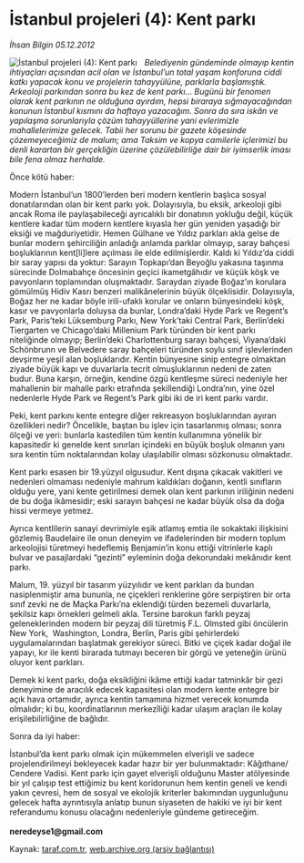 # İstanbul projeleri (4): Kent parkı 

*İhsan Bilgin 05.12.2012*

<div class="yazi"><img align="left" alt="İstanbul projeleri (4): Kent parkı " border="0" src="http://www.taraf.com.tr/fotoraflar/makaleler/istanbul-projeleri-4-kent-parki_8376_orijinal.jpg" style="border-right-width:10px; border-color:#FFFFFF"/><p><i>Belediyenin gündeminde olmayıp kentin ihtiyaçları açısından acil olan ve İstanbul’un total yaşam konforuna ciddi katkı yapacak konu ve projelerin tahayyülüne, parklarla başlamıştık. Arkeoloji parkından sonra bu kez de kent parkı... Bugünü bir fenomen olarak kent parkının ne olduğuna ayırdım, hepsi biraraya sığmayacağından konunun İstanbul kısmını da haftaya yazacağım. Sonra da sıra iskân ve yapılaşma sorunlarıyla çözüm tahayyüllerine yani evlerimizle mahallelerimize gelecek. Tabii her sorunu bir gazete köşesinde çözemeyeceğimiz de malum; ama Taksim ve kopya camilerle içlerimizi bu denli karartan bir gerçekliğin üzerine çözülebilirliğe dair bir iyimserlik iması bile fena olmaz herhalde. </i></p>
<p>Önce kötü haber: </p>
<p>Modern İstanbul’un 1800’lerden beri modern kentlerin başlıca sosyal donatılarından olan bir kent parkı yok. Dolayısıyla, bu eksik, arkeoloji gibi ancak Roma ile paylaşabileceği ayrıcalıklı bir donatının yokluğu değil, küçük kentlere kadar tüm modern kentlere kıyasla her gün yeniden yaşadığı bir eksiği ve mağduriyetidir. Hemen Gülhane ve Yıldız parkları akla gelse de bunlar modern şehirciliğin anladığı anlamda parklar olmayıp, saray bahçesi boşluklarının kent[li]lere açılması ile elde edilmişlerdir. Kaldı ki Yıldız’da ciddi bir saray yapısı da yoktur: Sarayın Topkapı’dan Beyoğlu yakasına taşınma sürecinde Dolmabahçe öncesinin geçici ikametgâhıdır ve küçük köşk ve pavyonların toplamından oluşmaktadır. Saraydan ziyade Boğaz’ın korulara gömülmüş Hidiv Kasrı benzeri malikânelerinin büyük ölçeklisidir. Dolayısıyla, Boğaz her ne kadar böyle irili-ufaklı korular ve onların bünyesindeki köşk, kasır ve pavyonlarla doluysa da bunlar, Londra’daki Hyde Park ve Regent’s Park, Paris’teki Lüksemburg Parkı, New York’taki Central Park, Berlin’deki Tiergarten ve Chicago’daki Millenium Park türünden bir kent parkı niteliğinde olmayıp; Berlin’deki Charlottenburg sarayı bahçesi, Viyana’daki Schönbrunn ve Belvedere saray bahçeleri türünden soylu sınıf işlevlerinden devşirme yeşil alan boşluklarıdır. Kentin bünyesine sinip entegre olmaktan ziyade büyük kapı ve duvarlarla tecrit olmuşluklarının nedeni de zaten budur. Buna karşın, örneğin, kendine özgü kentleşme süreci nedeniyle her mahallenin bir mahalle parkı etrafında şekillendiği Londra’nın, yine özel nedenlerle Hyde Park ve Regent’s Park gibi iki de iri kent parkı vardır. </p>
<p>Peki, kent parkını kente entegre diğer rekreasyon boşluklarından ayıran özellikleri nedir? Öncelikle, baştan bu işlev için tasarlanmış olması; sonra ölçeği ve yeri: bunlarla kastedilen tüm kentin kullanımına yönelik bir kapasitedir ki genelde kent sınırları içindeki en büyük boşluk olmanın yanı sıra kentin tüm noktalarından kolay ulaşılabilir olması sözkonusu olmaktadır.</p>
<p>Kent parkı esasen bir 19.yüzyıl olgusudur. Kent dışına çıkacak vakitleri ve nedenleri olmaması nedeniyle mahrum kaldıkları doğanın, kentli sınıfların olduğu yere, yani kente getirilmesi demek olan kent parkının iriliğinin nedeni de bu doğa ikâmesidir; eski sarayın bahçesi ne kadar büyük olsa da doğa hissi vermeye yetmez. </p>
<p>Ayrıca kentlilerin sanayi devrimiyle eşik atlamış emtia ile sokaktaki ilişkisini gözlemiş Baudelaire ile onun deneyim ve ifadelerinden bir modern toplum arkeolojisi türetmeyi hedeflemiş Benjamin’in konu ettiği vitrinlerle kaplı bulvar ve pasajlardaki “gezinti” eyleminin doğa dekorundaki mekânıdır kent parkı. </p>
<p>Malum, 19. yüzyıl bir tasarım yüzyılıdır ve kent parkları da bundan nasiplenmiştir ama bununla, ne çiçekleri renklerine göre serpiştiren bir orta sınıf zevki ne de Maçka Parkı’na eklendiği türden bezemeli duvarlarla, şekilsiz kapı örnekleri gelmeli akla. Tersine barokun farklı peyzaj geleneklerinden modern bir peyzaj dili türetmiş F.L. Olmsted gibi öncülerin New York,  Washington, Londra, Berlin, Paris gibi şehirlerdeki uygulamalarından başlatmak gerekiyor süreci. Bitki ve çiçek kadar doğal ile yapayı, kır ile kenti birarada tutmayı beceren bir görgü ve yeteneğin ürünü oluyor kent parkları. </p>
<p>Demek ki kent parkı, doğa eksikliğini ikâme ettiği kadar tatminkâr bir gezi deneyimine de aracılık edecek kapasitesi olan modern kente entegre bir açık hava ortamıdır, ayrıca kentin tamamına hizmet verecek konumda olmalıdır; ki bu, koordinatlarının merkezîliği kadar ulaşım araçları ile kolay erişilebilirliğine de bağlıdır.</p>
<p>Sonra da iyi haber: </p>
<p>İstanbul’da kent parkı olmak için mükemmelen elverişli ve sadece projelendirilmeyi bekleyecek kadar hazır bir yer bulunmaktadır: Kâğıthane/ Cendere Vadisi. Kent parkı için gayet elverişli olduğunu Master atölyesinde bir yıl çalışıp test ettiğimiz bu kent koridorunun hem kentin geneli ve kendi yakın çevresi, hem de sosyal ve ekolojik kriterler bakımından uygunluğunu gelecek hafta ayrıntısıyla anlatıp bunun siyaseten de hakiki ve iyi bir kent referandumu konusu olacağını nedenleriyle gündeme getireceğim.<br/><br/><b>neredeyse1@gmail.com</b></p>
</div>

Kaynak: [taraf.com.tr](http://www.taraf.com.tr/ihsan-bilgin/makale-istanbul-projeleri-4-kent-parki.htm), [web.archive.org (arşiv bağlantısı)](http://web.archive.org/web/20131107113214/http://www.taraf.com.tr/ihsan-bilgin/makale-istanbul-projeleri-4-kent-parki.htm)
